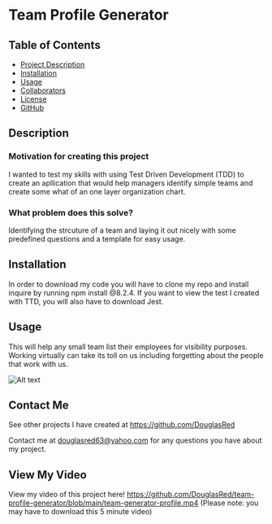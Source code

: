 # Team Profile Generator

## Table of Contents

- [Project Description](#Description)
- [Installation](#Installation)
- [Usage](#Usage)
- [Collaborators](#Collaborators)
- [License](#License)
- [GitHub](#GitHub)

## Description

### Motivation for creating this project

I wanted to test my skills with using Test Driven Development (TDD) to create an apllication that would help managers identify simple teams and create some what of an one layer organization chart.

### What problem does this solve?

Identifying the strcuture of a team and laying it out nicely with some predefined questions and a template for easy usage.

## Installation

In order to download my code you will have to clone my repo and install inquire by running npm install @8.2.4. If you want to view the test I created with TTD, you will also have to download Jest.

## Usage

This will help any small team list their employees for visibility purposes. Working virtually can take its toll on us including forgetting about the people that work with us.

![Alt text]("./lib/assets/images/team-profile.jpg)

## Contact Me

See other projects I have created at https://github.com/DouglasRed

Contact me at douglasred63@yahoo.com for any questions you have about my project.

## View My Video

View my video of this project here! https://github.com/DouglasRed/team-profile-generator/blob/main/team-generator-profile.mp4 (Please note: you may have to download this 5 minute video)

